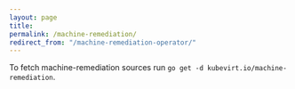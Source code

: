 ```yaml
---
layout: page
title:
permalink: /machine-remediation/
redirect_from: "/machine-remediation-operator/"
---
```

To fetch machine-remediation sources run `go get -d kubevirt.io/machine-remediation`.
